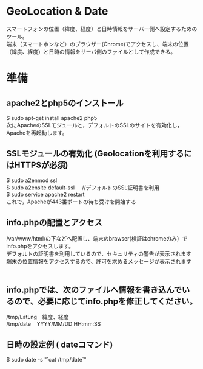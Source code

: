 # GeoLocation & Date
スマートフォンの位置（緯度、経度）と日時情報をサーバー側へ設定するためのツール。<BR>
端末（スマートホンなど）のブラウザー(Chrome)でアクセスし、端末の位置（緯度、経度）と日時の情報をサーバ側のファイルとして作成できる。<BR>

# 準備 
## apache2とphp5のインストール
 $ sudo apt-get install apache2 php5<BR>
 次にApacheのSSLモジュールと，デフォルトのSSLのサイトを有効化し，Apacheを再起動します。<BR>

## SSLモジュールの有効化 (Geolocationを利用するにはHTTPSが必須)
 $ sudo a2enmod ssl<BR>
 $ sudo a2ensite default-ssl      //デフォルトのSSL証明書を利用<BR>
 $ sudo service apache2 restart<BR>
 これで，Apacheが443番ポートの待ち受けを開始する<BR>

## info.phpの配置とアクセス
 /var/www/html/の下などへ配置し、端末のbrawser(検証はchromeのみ）でinfo.phpをアクセスします。<br>
 デフォルトの証明書を利用しているので、セキュリティの警告が表示されます<Br>
 端末の位置情報をアクセスするので、許可を求めるメッセージが表示されます<BR>　

## info.phpでは、次のファイルへ情報を書き込んでいるので、必要に応じてinfo.phpを修正してください。
 /tmp/LatLng　緯度、経度<BR>
 /tmp/date    YYYY/MM/DD HH:mm:SS<BR>
 
## 日時の設定例 ( dateコマンド)
 $ sudo date -s "\`cat /tmp/date\`"<BR>
 
